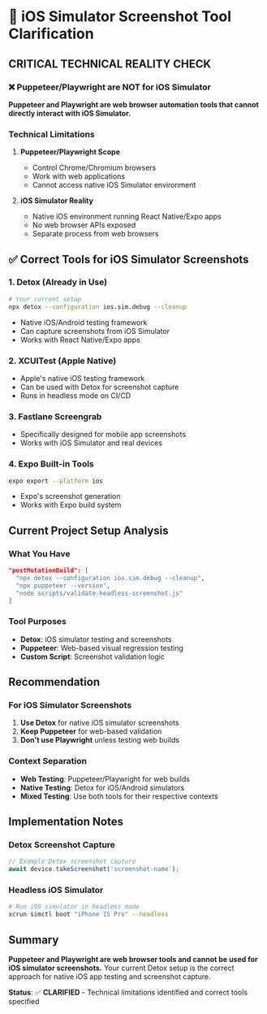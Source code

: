 # 📱 **iOS Simulator Screenshot Tool Clarification**

## **CRITICAL TECHNICAL REALITY CHECK**

### **❌ Puppeteer/Playwright are NOT for iOS Simulator**

**Puppeteer and Playwright are web browser automation tools that cannot directly interact with iOS Simulator.**

### **Technical Limitations**

1. **Puppeteer/Playwright Scope**
   - Control Chrome/Chromium browsers
   - Work with web applications
   - Cannot access native iOS Simulator environment

2. **iOS Simulator Reality**
   - Native iOS environment running React Native/Expo apps
   - No web browser APIs exposed
   - Separate process from web browsers

## **✅ Correct Tools for iOS Simulator Screenshots**

### **1. Detox (Already in Use)**
```bash
# Your current setup
npx detox --configuration ios.sim.debug --cleanup
```
- Native iOS/Android testing framework
- Can capture screenshots from iOS Simulator
- Works with React Native/Expo apps

### **2. XCUITest (Apple Native)**
- Apple's native iOS testing framework
- Can be used with Detox for screenshot capture
- Runs in headless mode on CI/CD

### **3. Fastlane Screengrab**
- Specifically designed for mobile app screenshots
- Works with iOS Simulator and real devices

### **4. Expo Built-in Tools**
```bash
expo export --platform ios
```
- Expo's screenshot generation
- Works with Expo build system

## **Current Project Setup Analysis**

### **What You Have**
```json
"postMutationBuild": [
  "npx detox --configuration ios.sim.debug --cleanup",
  "npx puppeteer --version", 
  "node scripts/validate-headless-screenshot.js"
]
```

### **Tool Purposes**
- **Detox**: iOS simulator testing and screenshots
- **Puppeteer**: Web-based visual regression testing
- **Custom Script**: Screenshot validation logic

## **Recommendation**

### **For iOS Simulator Screenshots**
1. **Use Detox** for native iOS simulator screenshots
2. **Keep Puppeteer** for web-based validation
3. **Don't use Playwright** unless testing web builds

### **Context Separation**
- **Web Testing**: Puppeteer/Playwright for web builds
- **Native Testing**: Detox for iOS/Android simulators
- **Mixed Testing**: Use both tools for their respective contexts

## **Implementation Notes**

### **Detox Screenshot Capture**
```javascript
// Example Detox screenshot capture
await device.takeScreenshot('screenshot-name');
```

### **Headless iOS Simulator**
```bash
# Run iOS simulator in headless mode
xcrun simctl boot "iPhone 15 Pro" --headless
```

## **Summary**

**Puppeteer and Playwright are web browser tools and cannot be used for iOS simulator screenshots.** Your current Detox setup is the correct approach for native iOS app testing and screenshot capture.

**Status**: ✅ **CLARIFIED** - Technical limitations identified and correct tools specified 